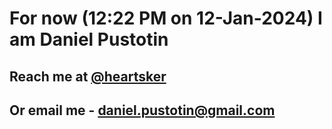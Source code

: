 # For now (12:22 PM on 12-Jan-2024) I am Daniel Pustotin
## Reach me at [@heartsker](https://t.me/heartsker)
## Or email me - daniel.pustotin@gmail.com
